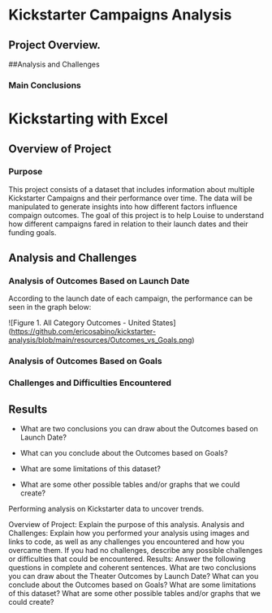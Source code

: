 # Kickstarter Campaigns Analysis

## Project Overview.

##Analysis and Challenges

### Main Conclusions
# Kickstarting with Excel

## Overview of Project

### Purpose
This project consists of a dataset that includes information about multiple Kickstarter Campaigns and their performance over time. The data will be manipulated to generate insights into how different factors influence compaign outcomes. The goal of this project is to help Louise to understand how different campaigns fared in relation to their launch dates and their funding goals. 

## Analysis and Challenges

### Analysis of Outcomes Based on Launch Date

According to the launch date of each campaign, the performance can be seen in the graph below:

![Figure 1. All Category Outcomes - United States] (https://github.com/ericosabino/kickstarter-analysis/blob/main/resources/Outcomes_vs_Goals.png)


### Analysis of Outcomes Based on Goals

### Challenges and Difficulties Encountered

## Results

- What are two conclusions you can draw about the Outcomes based on Launch Date?

- What can you conclude about the Outcomes based on Goals?

- What are some limitations of this dataset?

- What are some other possible tables and/or graphs that we could create?




Performing analysis on Kickstarter data to uncover trends.






Overview of Project: Explain the purpose of this analysis.
Analysis and Challenges: Explain how you performed your analysis using images and links to code, as well as any challenges you encountered and how you overcame them. If you had no challenges, describe any possible challenges or difficulties that could be encountered.
Results: Answer the following questions in complete and coherent sentences.
What are two conclusions you can draw about the Theater Outcomes by Launch Date?
What can you conclude about the Outcomes based on Goals?
What are some limitations of this dataset?
What are some other possible tables and/or graphs that we could create?
